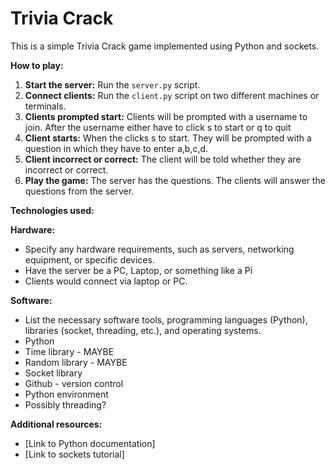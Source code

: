# Trivia Crack 

This is a simple Trivia Crack game implemented using Python and sockets.

**How to play:**
1. **Start the server:** Run the `server.py` script.
2. **Connect clients:** Run the `client.py` script on two different machines or terminals.
3. **Clients prompted start:** Clients will be prompted with a username to join. After the username either have to click s to start or q to quit
4. **Client starts:** When the clicks s to start. They will be prompted with a question in which they have to enter a,b,c,d.
5. **Client incorrect or correct:** The client will be told whether they are incorrect or correct.
6. **Play the game:** The server has the questions. The clients will answer the questions from the server.

**Technologies used:**

**Hardware:**
* Specify any hardware requirements, such as servers, networking equipment, or specific devices.
* Have the server be a PC, Laptop, or something like a Pi
* Clients would connect via laptop or PC.
  
**Software:**
* List the necessary software tools, programming languages (Python), libraries (socket, threading, etc.), and operating systems.
* Python
* Time library - MAYBE
* Random library - MAYBE
* Socket library
* Github - version control
* Python environment
* Possibly threading?


**Additional resources:**
* [Link to Python documentation]
* [Link to sockets tutorial]
    
